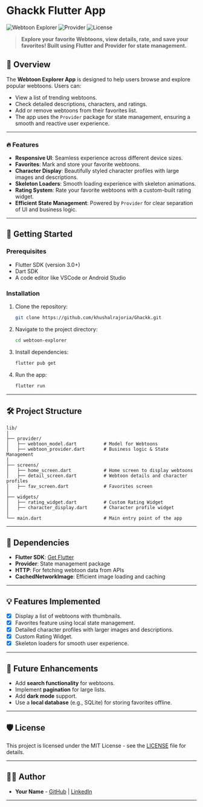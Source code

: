 # Ghackk Flutter App

![Webtoon Explorer](https://img.shields.io/badge/Flutter-v3.10-blue.svg) 
![Provider](https://img.shields.io/badge/State%20Management-Provider-green.svg) 
![License](https://img.shields.io/badge/License-MIT-yellow.svg)

> **Explore your favorite Webtoons, view details, rate, and save your favorites! Built using Flutter and Provider for state management.**

## 📱 Overview

The **Webtoon Explorer App** is designed to help users browse and explore popular webtoons. Users can:
- View a list of trending webtoons.
- Check detailed descriptions, characters, and ratings.
- Add or remove webtoons from their favorites list.
- The app uses the `Provider` package for state management, ensuring a smooth and reactive user experience.

---

### 🔥 Features
- **Responsive UI**: Seamless experience across different device sizes.
- **Favorites**: Mark and store your favorite webtoons.
- **Character Display**: Beautifully styled character profiles with large images and descriptions.
- **Skeleton Loaders**: Smooth loading experience with skeleton animations.
- **Rating System**: Rate your favorite webtoons with a custom-built rating widget.
- **Efficient State Management**: Powered by `Provider` for clear separation of UI and business logic.

---

## 🚀 Getting Started

### Prerequisites
- Flutter SDK (version 3.0+)
- Dart SDK
- A code editor like VSCode or Android Studio

### Installation

1. Clone the repository:

    ```bash
    git clone https://github.com/khushalrajoria/Ghackk.git
    ```

2. Navigate to the project directory:

    ```bash
    cd webtoon-explorer
    ```

3. Install dependencies:

    ```bash
    flutter pub get
    ```

4. Run the app:

    ```bash
    flutter run
    ```

---

## 🛠️ Project Structure

```
lib/
│
├── provider/
│   ├── webtoon_model.dart          # Model for Webtoons
│   ├── webtoon_provider.dart       # Business logic & State Management
│
├── screens/
│   ├── home_screen.dart            # Home screen to display webtoons
│   ├── detail_screen.dart          # Webtoon details and character profiles
│   ├── fav_screen.dart             # Favorites screen
│
├── widgets/
│   ├── rating_widget.dart          # Custom Rating Widget
│   ├── character_display.dart      # Character profile widget
│
└── main.dart                       # Main entry point of the app
```

---

## 🧩 Dependencies

- **Flutter SDK**: [Get Flutter](https://flutter.dev)
- **Provider**: State management package
- **HTTP**: For fetching webtoon data from APIs
- **CachedNetworkImage**: Efficient image loading and caching

---

## 💡 Features Implemented

- [x] Display a list of webtoons with thumbnails.
- [x] Favorites feature using local state management.
- [x] Detailed character profiles with larger images and descriptions.
- [x] Custom Rating Widget.
- [x] Skeleton loaders for smooth user experience.

---

## 🌟 Future Enhancements

- Add **search functionality** for webtoons.
- Implement **pagination** for large lists.
- Add **dark mode** support.
- Use a **local database** (e.g., SQLite) for storing favorites offline.

---

## 🛡️ License

This project is licensed under the MIT License - see the [LICENSE](LICENSE) file for details.

---

## 👨‍💻 Author

- **Your Name** - [GitHub](https://github.com/khushalrajoria) | [LinkedIn](https://www.linkedin.com/in/khushal-rajoria-cse/)

---
